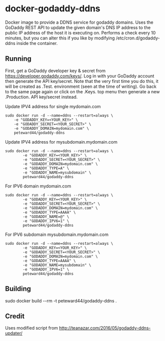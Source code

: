 # docker-godaddy-ddns
Docker image to provide a DDNS service for godaddy domains. Uses the GoDaddy REST API to update the given domain's DNS IP address to the public IP address of the host it is executing on. Performs a check every 10 minutes, but you can alter this if you like by modifying /etc/cron.d/godaddy-ddns inside the container.

## Running
First, get a GoDaddy developer key & secret from https://developer.godaddy.com/keys/. Log in with your GoDaddy account then generate the API key/secret. Note that the very first time you do this, it will be created as .Test. environment (seen at the time of writing). Go back to the same page again or click on the .Keys. top menu then generate a new .Production. API key/secret instead.

Update IPV4 address for single mydomain.com
```
sudo docker run -d --name=ddns --restart=always \
	-e "GODADDY_KEY=<YOUR_KEY>" \
	-e "GODADDY_SECRET=<YOUR_SECRET>" \
	-e "GODADDY_DOMAIN=mydomain.com" \
	peteward44/godaddy-ddns
```

Update IPV4 address for mysubdomain.mydomain.com
```
sudo docker run -d --name=ddns --restart=always \
        -e "GODADDY_KEY=<YOUR_KEY>" \
        -e "GODADDY_SECRET=<YOUR_SECRET>" \
        -e "GODADDY_DOMAIN=mydomain.com" \
        -e "GODADDY_TYPE=A" \
        -e "GODADDY_NAME=mysubdomain" \
        peteward44/godaddy-ddns
```

For IPV6 domain mydomain.com
```
sudo docker run -d --name=ddns --restart=always \
        -e "GODADDY_KEY=<YOUR_KEY>" \
        -e "GODADDY_SECRET=<YOUR_SECRET>" \
        -e "GODADDY_DOMAIN=mydomain.com" \
        -e "GODADDY_TYPE=AAAA" \
        -e "GODADDY_NAME=@" \
        -e "GODADDY_IPV6=1" \
        peteward44/godaddy-ddns
```

For IPV6 subdomain mysubdomain.mydomain.com
```
sudo docker run -d --name=ddns --restart=always \
        -e "GODADDY_KEY=<YOUR_KEY>" \
        -e "GODADDY_SECRET=<YOUR_SECRET>" \
        -e "GODADDY_DOMAIN=mydomain.com" \
        -e "GODADDY_TYPE=AAAA" \
        -e "GODADDY_NAME=mysubdomain" \
        -e "GODADDY_IPV6=1" \
        peteward44/godaddy-ddns
```

## Building
sudo docker build --rm -t peteward44/godaddy-ddns .

## Credit
Uses modified script from http://teanazar.com/2016/05/godaddy-ddns-updater/

